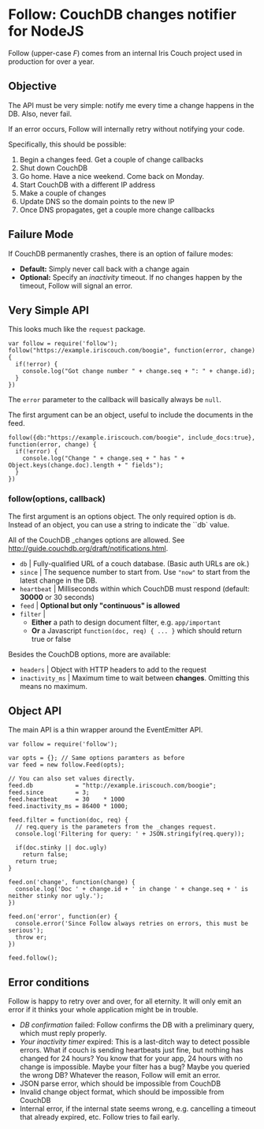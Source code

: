 # Follow: CouchDB changes notifier for NodeJS

Follow (upper-case *F*) comes from an internal Iris Couch project used in production for over a year.

## Objective

The API must be very simple: notify me every time a change happens in the DB. Also, never fail.

If an error occurs, Follow will internally retry without notifying your code.

Specifically, this should be possible:

1. Begin a changes feed. Get a couple of change callbacks
2. Shut down CouchDB
3. Go home. Have a nice weekend. Come back on Monday.
4. Start CouchDB with a different IP address
5. Make a couple of changes
6. Update DNS so the domain points to the new IP
7. Once DNS propagates, get a couple more change callbacks

## Failure Mode

If CouchDB permanently crashes, there is an option of failure modes:

* **Default:** Simply never call back with a change again
* **Optional:** Specify an *inactivity* timeout. If no changes happen by the timeout, Follow will signal an error.

## Very Simple API

This looks much like the `request` package.

    var follow = require('follow');
    follow("https://example.iriscouch.com/boogie", function(error, change) {
      if(!error) {
        console.log("Got change number " + change.seq + ": " + change.id);
      }
    })

The `error` parameter to the callback will basically always be `null`.

The first argument can be an object, useful to include the documents in the feed.

    follow({db:"https://example.iriscouch.com/boogie", include_docs:true}, function(error, change) {
      if(!error) {
        console.log("Change " + change.seq + " has " + Object.keys(change.doc).length + " fields");
      }
    })

### follow(options, callback)

The first argument is an options object. The only required option is `db`. Instead of an object, you can use a string to indicate the ``db` value.

All of the CouchDB _changes options are allowed. See http://guide.couchdb.org/draft/notifications.html.

* `db` | Fully-qualified URL of a couch database. (Basic auth URLs are ok.)
* `since` | The sequence number to start from. Use `"now"` to start from the latest change in the DB.
* `heartbeat` | Milliseconds within which CouchDB must respond (default: **30000** or 30 seconds)
* `feed` | **Optional but only "continuous" is allowed**
* `filter` |
  * **Either** a path to design document filter, e.g. `app/important`
  * **Or** a Javascript `function(doc, req) { ... }` which should return true or false

Besides the CouchDB options, more are available:

* `headers` | Object with HTTP headers to add to the request
* `inactivity_ms` | Maximum time to wait between **changes**. Omitting this means no maximum.

## Object API

The main API is a thin wrapper around the EventEmitter API.

    var follow = require('follow');

    var opts = {}; // Same options paramters as before
    var feed = new follow.Feed(opts);

    // You can also set values directly.
    feed.db            = "http://example.iriscouch.com/boogie";
    feed.since         = 3;
    feed.heartbeat     = 30    * 1000
    feed.inactivity_ms = 86400 * 1000;

    feed.filter = function(doc, req) {
      // req.query is the parameters from the _changes request.
      console.log('Filtering for query: ' + JSON.stringify(req.query));

      if(doc.stinky || doc.ugly)
        return false;
      return true;
    }

    feed.on('change', function(change) {
      console.log('Doc ' + change.id + ' in change ' + change.seq + ' is neither stinky nor ugly.');
    })

    feed.on('error', function(er) {
      console.error('Since Follow always retries on errors, this must be serious');
      throw er;
    })

    feed.follow();

## Error conditions

Follow is happy to retry over and over, for all eternity. It will only emit an error if it thinks your whole application might be in trouble.

* *DB confirmation* failed: Follow confirms the DB with a preliminary query, which must reply properly.
* *Your inactivity timer* expired: This is a last-ditch way to detect possible errors. What if couch is sending heartbeats just fine, but nothing has changed for 24 hours? You know that for your app, 24 hours with no change is impossible. Maybe your filter has a bug? Maybe you queried the wrong DB? Whatever the reason, Follow will emit an error.
* JSON parse error, which should be impossible from CouchDB
* Invalid change object format, which should be impossible from CouchDB
* Internal error, if the internal state seems wrong, e.g. cancelling a timeout that already expired, etc. Follow tries to fail early.
